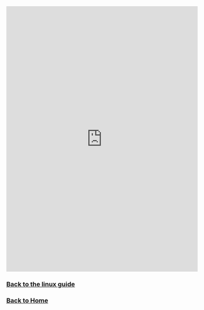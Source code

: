 <iframe src="https://docs.google.com/forms/d/e/1FAIpQLScWysBEAGc8m0ulgEpM90CVfHtoYnZW97Q4iUrgovTmarW7ZA/viewform?embedded=true" width="100%" height="700" frameborder="0" marginheight="0" marginwidth="0">Loading...</iframe>

### [Back to the linux guide](README.md)
### [Back to Home](https://skiptheboringstuff.com)
